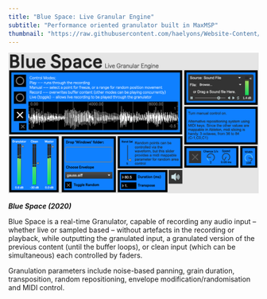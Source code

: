 ```yaml
---
title: "Blue Space: Live Granular Engine"
subtitle: "Performance oriented granulator built in MaxMSP"
thumbnail: "https://raw.githubusercontent.com/haelyons/Website-Content/master/BLUE%20SPACE.png"
---
```


![](https://raw.githubusercontent.com/haelyons/Website-Content/master/BLUE%20SPACE.png)

_**Blue Space (2020)**_

Blue Space is a real-time Granulator, capable of recording any
audio input – whether live or sampled based – without artefacts
in the recording or playback, while outputting the granulated input,
a granulated version of the previous content (until the buffer loops),
or clean input (which can be simultaneous) each controlled by faders.

Granulation parameters include noise-based panning, grain duration,
transposition, random repositioning, envelope modification/randomisation
and MIDI control.
